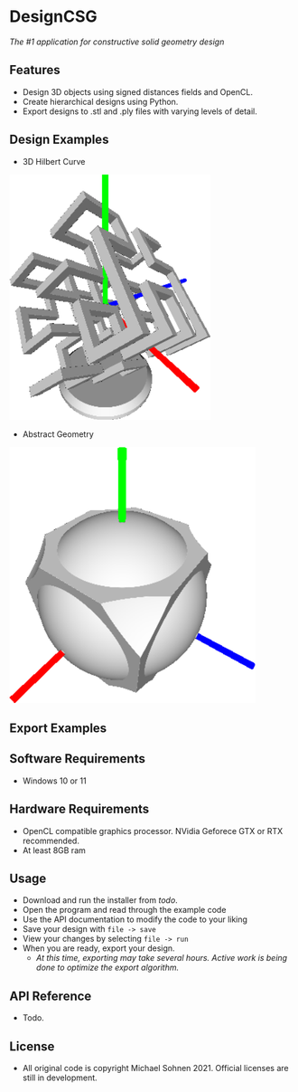 # DesignCSG

*The #1 application for constructive solid geometry design*

## Features
* Design 3D objects using signed distances fields and OpenCL.
* Create hierarchical designs using Python.
* Export designs to .stl and .ply files with varying levels of detail.

## Design Examples
* 3D Hilbert Curve
  
![3D Hilbert Curve](FilesForREADME/Hilbert.png)
* Abstract Geometry
  
![Abstract Geometry](FilesForREADME/Design1.png)

## Export Examples


## Software Requirements
* Windows 10 or 11
## Hardware Requirements
* OpenCL compatible graphics processor. NVidia Geforece GTX or RTX recommended. 
* At least 8GB ram
## Usage
* Download and run the installer from *todo*.
* Open the program and read through the example code
* Use the API documentation to modify the code to your liking
* Save your design with `file -> save`
* View your changes by selecting `file -> run`
* When you are ready, export your design.
    * *At this time, exporting may take several hours. Active work is being done to optimize the export algorithm.*
## API Reference
* Todo.
## License
* All original code is copyright Michael Sohnen 2021. Official licenses are still in development.
